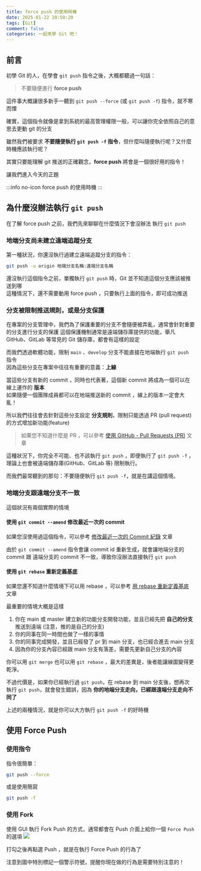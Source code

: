 ```yaml
---
title: force push 的使用時機
date: 2025-01-22 10:50:20
tags: [Git]
comment: false
categories: 一起來學 Git 吧！
---
```

## 前言 

初學 Git 的人，在學會 `git push` 指令之後，大概都聽過一句話：
> 不要隨便進行 **force push**

這件事大概讓很多新手一聽到 `git push --force` (或 `git push -f`) 指令，就不寒而慄

確實，這個指令就像是拿到系統的最高管理權限一般，可以讓你完全依照自己的意思去更動 git 的分支

雖然我們被要求 **不要隨便執行 `git push -f` 指令**，但什麼叫隨便執行呢？又什麼時機應該執行呢？

其實只要能理解 git 推送的正確觀念，**force push** 將會是一個很好用的指令！

讓我們進入今天的正題

:::info no-icon
force push 的使用時機
:::

## 為什麼沒辦法執行 `git push`

在了解 force push 之前，我們先來聊聊在什麼情況下會沒辦法 執行 `git push`

### 地端分支尚未建立遠端追蹤分支

第一種狀況，你還沒執行過建立遠端追蹤分支的指令：
```sh
git push -u origin 地端分支名稱:遠端分支名稱
```

還沒執行這個指令之前，單獨執行 `git push` 時，Git 並不知道這個分支應該被推送到哪  
這種情況下，還不需要動用 force push ，只要執行上面的指令，即可成功推送

### 分支被限制推送規則，或是分支保護

在專案的分支管理中，我們為了保護重要的分支不會隨便被弄亂，通常會針對重要的分支進行分支的保護
這個保護機制通常是遠端儲存庫提供的功能，舉凡 GitHub、GitLab 等常見的 Git 儲存庫，都會有這樣的設定

而我們透過軟體功能，限制 `main` 、`develop` 分支不能直接在地端執行 `git push` 指令  
因為這些分支在專案中往往有重要的意義：**上線**  

當這些分支有新的 commit ，同時也代表著，這個新 commit 將成為一個可以在線上運作的 **版本**  
如果隨便一個團隊成員都可以在地端推送新的 commit ，線上的版本一定會大亂！

所以我們往往會去針對這些分支設定 **分支規則**，限制只能透過 PR (pull request) 的方式增加新功能(feature)
> 如果您不知道什麼是 PR ，可以參考 [使用 GitHub - Pull Requests (PR)](https://imall.dev/git-learn/29%20-%20%E4%BD%BF%E7%94%A8%20GitHub%20-%20Pull%20Request%20(PR)/) 文章

這種狀況下，你完全不可能、也不該執行 `git push` ，即便執行了 `git push -f` ，理論上也會被遠端儲存庫(GitHub、GitLab 等) 限制執行。

而我們最常聽到的那句：不要隨便執行 `git push -f`，就是在講這個情境。

### 地端分支跟遠端分支不一致

這個狀況有兩個實際的情境

#### 使用 `git commit --amend`  修改最近一次的 commit 
如果您沒使用過這個指令，可以參考 [修改最近一次的 Commit 紀錄](https://imall.dev/git-learn/16%20-%20%E4%BF%AE%E6%94%B9%E6%9C%80%E8%BF%91%E4%B8%80%E6%AC%A1%E7%9A%84%20Commit%20%E7%B4%80%E9%8C%84/) 文章

由於 `git commit --amend` 指令會讓 commit id 重新生成，就會讓地端分支的 commit 跟 遠端分支的 commit 不一致，導致你沒辦法直接執行 `git push`

#### 使用 `git rebase` 重新定義基底
如果您還不知道什麼情境下可以用 rebase ，可以參考 [用 rebase 重新定義基底](https://imall.dev/git-learn/22%20-%20%E7%94%A8%20rebase%20%E9%87%8D%E6%96%B0%E5%AE%9A%E7%BE%A9%E5%9F%BA%E5%BA%95/) 文章

最重要的情境大概是這樣
1. 你在 main 或 master 建立新的功能分支開發功能，並且已經先把 **自己的分支** 推送到遠端 (注意，推的是自己的分支)
2. 你的同事在同一時間也做了一樣的事情
3. 你的同事完成開發，並且已經發了 pr 到 main 分支，也已經合進去 main 分支
4. 因為你的分支內容已經跟 main 分支有落差，需要先更新自己分支的內容

你可以用 `git merge` 也可以用 `git rebase` ，最大的差異是，後者能讓線圖變得更乾淨。

不過代價是，如果你已經執行過 `git push`，在 rebase 到 main 分支後，想再次執行 `git push`，就會發生錯誤，因為 **你的地端分支走向，已經跟遠端分支走向不同了**

上述的兩種情況，就是你可以大方執行 `git push -f` 的好時機


## 使用 Force Push

### 使用指令
指令很簡單：

```sh
git push --force
```

或是使用簡寫

```sh
git push -f
```
### 使用 Fork

使用 GUI 執行 Fork Push 的方式，通常都會在 Push 介面上給你一個 `Force Push` 的選項
![](https://i.imgur.com/QgQ2arT.png)

打勾之後再點選 Push ，就是在執行 Force Push 的行為了

注意到圖中特別標記一個警示符號，提醒你現在做的行為是需要特別注意的！